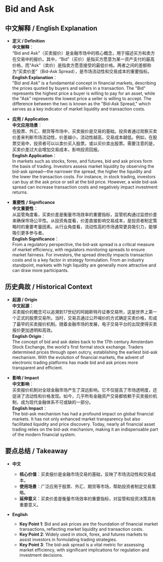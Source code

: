 # Bid and Ask

## 中文解释 / English Explanation

* **定义 / Definition**  
  **中文解释**：  
  “Bid and Ask”（买卖报价）是金融市场中的核心概念，用于描述买方和卖方在交易中的报价。其中，“Bid”（买价）是指买方愿意为某一资产支付的最高价格，而“Ask”（卖价）是指卖方愿意接受的最低价格。两者之间的差额称为“买卖价差”（Bid-Ask Spread），是市场流动性和交易成本的重要指标。  
  **English Explanation**：  
  "Bid and Ask" is a fundamental concept in financial markets, describing the prices quoted by buyers and sellers in a transaction. The "Bid" represents the highest price a buyer is willing to pay for an asset, while the "Ask" represents the lowest price a seller is willing to accept. The difference between the two is known as the "Bid-Ask Spread," which serves as a key indicator of market liquidity and transaction costs.

* **应用 / Application**  
  **中文应用场景**：  
  在股票、外汇、期货等市场中，买卖报价是交易的基础。投资者通过观察买卖价差来判断市场流动性，价差越小，流动性越高，交易成本越低。例如，在股票交易中，投资者可以以卖价买入股票，或以买价卖出股票。需要注意的是，买卖价差过大会增加交易成本，影响投资回报。  
  **English Application**：  
  In markets such as stocks, forex, and futures, bid and ask prices form the basis of trading. Investors assess market liquidity by observing the bid-ask spread—the narrower the spread, the higher the liquidity and the lower the transaction costs. For instance, in stock trading, investors can buy at the ask price or sell at the bid price. However, a wide bid-ask spread can increase transaction costs and negatively impact investment returns.

* **重要性 / Significance**  
  **中文重要性**：  
  从监管角度看，买卖价差是衡量市场效率的重要指标，监管机构通过监控价差来确保市场公平性。从投资角度看，价差直接影响交易成本，是投资者制定策略时的重要考量因素。从行业角度看，流动性高的市场通常更具吸引力，能够吸引更多参与者。  
  **English Significance**：  
  From a regulatory perspective, the bid-ask spread is a critical measure of market efficiency, with regulators monitoring spreads to ensure market fairness. For investors, the spread directly impacts transaction costs and is a key factor in strategy formulation. From an industry standpoint, markets with high liquidity are generally more attractive and can draw more participants.

## 历史典故 / Historical Context

* **起源 / Origin**  
  **中文起源**：  
  买卖报价的概念可以追溯到17世纪的阿姆斯特丹证券交易所，这是世界上第一个正式的股票交易所。当时，交易员通过公开喊价的方式确定买卖价格，形成了最早的买卖报价机制。随着金融市场的发展，电子交易平台的出现使得买卖报价更加透明和高效。  
  **English Origin**：  
  The concept of bid and ask dates back to the 17th century Amsterdam Stock Exchange, the world's first formal stock exchange. Traders determined prices through open outcry, establishing the earliest bid-ask mechanism. With the evolution of financial markets, the advent of electronic trading platforms has made bid and ask prices more transparent and efficient.

* **影响 / Impact**  
  **中文影响**：  
  买卖报价机制对全球金融市场产生了深远影响。它不仅提高了市场透明度，还促进了流动性和价格发现。如今，几乎所有金融资产交易都依赖于买卖报价机制，成为现代金融体系不可或缺的一部分。  
  **English Impact**：  
  The bid-ask mechanism has had a profound impact on global financial markets. It has not only enhanced market transparency but also facilitated liquidity and price discovery. Today, nearly all financial asset trading relies on the bid-ask mechanism, making it an indispensable part of the modern financial system.

## 要点总结 / Takeaway

* **中文**  
  - **核心价值**：买卖报价是金融市场交易的基础，反映了市场流动性和交易成本。  
  - **使用场景**：广泛应用于股票、外汇、期货等市场，帮助投资者制定交易策略。  
  - **延伸意义**：买卖价差是衡量市场效率的重要指标，对监管和投资决策具有重要意义。  

* **English**  
  - **Key Point 1**: Bid and ask prices are the foundation of financial market transactions, reflecting market liquidity and transaction costs.  
  - **Key Point 2**: Widely used in stock, forex, and futures markets to assist investors in formulating trading strategies.  
  - **Key Point 3**: The bid-ask spread is a vital metric for assessing market efficiency, with significant implications for regulation and investment decisions.